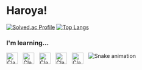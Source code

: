 # Haroya!

[![Solved.ac Profile](http://mazassumnida.wtf/api/v2/generate_badge?boj=haroya01)](https://solved.ac/haroya01/)
[![Top Langs](https://github-readme-stats.vercel.app/api/top-langs/?username=haroya01&layout=donut)](https://github.com/haroya01)

### I'm learning...
<img align="left" alt="Clang" width="30px" style="padding-right:10px;" src="https://cdn.jsdelivr.net/gh/devicons/devicon/icons/c/c-original.svg" />
<img align="left" alt="Clang" width="30px" style="padding-right:10px;" src="https://cdn.jsdelivr.net/gh/devicons/devicon/icons/python/python-original.svg" />
<img align="left" alt="Clang" width="30px" style="padding-right:10px;" src="https://cdn.jsdelivr.net/gh/devicons/devicon/icons/nestjs/nestjs-plain.svg" />
<img align="left" alt="Clang" width="30px" style="padding-right:10px;" src="https://cdn.jsdelivr.net/gh/devicons/devicon/icons/flutter/flutter-original.svg" />
<img align="left" alt="Clang" width="30px" style="padding-right:10px;" src="https://cdn.jsdelivr.net/gh/devicons/devicon/icons/ruby/ruby-plain.svg" />

![Snake animation](https://github.com/haroya01/haroya01/blob/output/github-contribution-grid-snake.svg)
